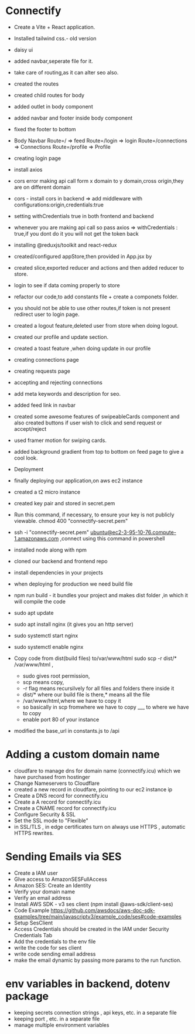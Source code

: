 # Connectify

- Create a Vite + React application.
- Installed tailwind css.- old version
- daisy ui
- added navbar,seperate file for it.
- take care of routing,as it can alter seo also.

- created the routes
- created child routes for body
- added outlet in body component
- added navbar and footer inside body component
- fixed the footer to bottom

- Body
    Navbar
    Route=/ => feed
    Route=/login => login
    Route=/connections => Connections
    Route=/profile => Profile


- creating login page
- install axios
- cors error making api call form x domain to y domain,cross origin,they are on different domain
- cors - install cors in backend => add middleware with configurations:origin,credentials:true
- setting withCredentials true in both frontend and backend
- whenever you are making api call so pass axios => withCredentials : true,if you dont do it you will not get the token back
- installing @reduxjs/toolkit and react-redux
- created/configured appStore,then provided in App.jsx by <Provider>
- created slice,exported reducer and actions and then added reducer to store.
- login to see if data coming properly to store
- refactor our code,to add constants file + create a componets folder.
- you should not be able to use other routes,if token is not present redirect user to login page.
- created a logout feature,deleted user from store when doing logout.
- created our profile and update section.
- created a toast feature ,when doing update in our profile
- creating connections page
- creating requests page
- accepting and rejecting connections
- add meta keywords and description for seo.

- added feed link in navbar
- created some awesome features of swipeableCards component and also created buttons if user wish to click and send request or accept/reject
- used framer motion for swiping cards.
- added background gradient from top to bottom on feed page to give a cool look.

- Deployment

- finally deploying our application,on aws ec2 instance
- created a t2 micro instance
- created key pair and stored in secret.pem
- Run this command, if necessary, to ensure your key is not publicly viewable.
   chmod 400 "connectify-secret.pem"
- ssh -i "connectify-secret.pem" ubuntu@ec2-3-95-10-76.compute-1.amazonaws.com ,connect using this command in powershell
- installed node along with npm
- cloned our backend and frontend repo
- install dependencies in your projects
- when deploying for production we need build file
- npm run build - it bundles your project and makes dist folder ,in which it will compile the code
- sudo apt update
- sudo apt install nginx (it gives you an http server)
- sudo systemctl start nginx 
- sudo systemctl enable nginx
- Copy code from dist(build files) to/var/www/html
   sudo scp -r dist/* /var/www/html , 
   - sudo gives root permission,
   - scp means copy, 
   - -r flag means recursilvely for all files and folders there inside it
   - dist/* where our build file is there,* means all the file
   - /var/www/html,where we have to copy it
   - so basically in scp  fromwhere we have to copy ___ to where we have to copy
   - enable port 80 of your instance

- modified the base_url in constants.js to /api

# Adding a custom domain name
- cloudfare to manage dns for domain name (connectify.icu) which we have purchased from hostinger
-  Change Nameservers to Cloudflare
- created a new record in cloudfare, pointing to our ec2 instance ip
-  Create a DNS record for connectify.icu
-  Create a A record for connectify.icu
-  Create a CNAME record for connectify.icu
- Configure Security & SSL
- Set the SSL mode to "Flexible"
- in SSL/TLS , in edge certificates turn on always use HTTPS , automatic HTTPS rewrites.

# Sending Emails via SES

 - Create a IAM user
 - GIve access to AmazonSESFullAccess 
 - Amazon SES: Create an Identity
 - Verify your domain name
 - Verify an email address
 - Install AWS SDK - v3 ses client (npm install @aws-sdk/client-ses)
 - Code Example https://github.com/awsdocs/aws-doc-sdk-examples/tree/main/javascriptv3/example_code/ses#code-examples
 - Setup SesClient
 - Access Credentials should be created in the IAM under Security Credentials Tab
 - Add the credentials to the env file
 - write the code for ses client
 - write code sending email address
 - make the email dynamic by passing more params to the run function.


 # env variables in backend, dotenv package
 - keeping secrets connection strings , api keys, etc. in a separate file
 - keeping port , etc. in a separate file
 - manage multiple environment variables